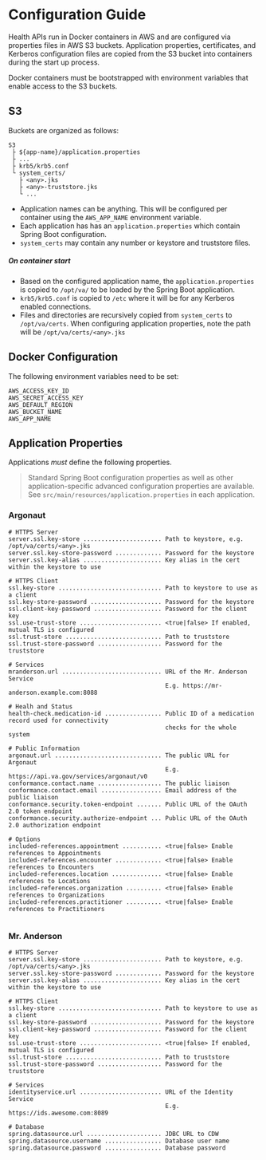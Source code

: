 # Configuration Guide

Health APIs run in Docker containers in AWS and are configured via properties files in AWS S3 
buckets. Application properties, certificates, and Kerberos configuration files are copied from
the S3 bucket into containers during the start up process. 

Docker containers must be bootstrapped with environment variables that enable access
to the S3 buckets.

## S3
Buckets are organized as follows:

```
S3
 ├ ${app-name}/application.properties
 ├ ...
 ├ krb5/krb5.conf
 └ system_certs/
   ├ <any>.jks
   ├ <any>-truststore.jks
   └ ...
```

- Application names can be anything. This will be configured per container using the `AWS_APP_NAME`
  environment variable.
- Each application has has an `application.properties` which contain Spring Boot configuration.
- `system_certs` may contain any number or keystore and truststore files.

##### On container start
- Based on the configured application name, the `application.properties` is copied to `/opt/va/` 
  to be loaded by the Spring Boot application.
- `krb5/krb5.conf` is copied to `/etc` where it will be for any Kerberos enabled connections.
- Files and directories are recursively copied from `system_certs` to `/opt/va/certs`.
  When configuring application properties, note the path will be `/opt/va/certs/<any>.jks`


## Docker Configuration

The following environment variables need to be set:

```
AWS_ACCESS_KEY_ID
AWS_SECRET_ACCESS_KEY
AWS_DEFAULT_REGION
AWS_BUCKET_NAME
AWS_APP_NAME
```

## Application Properties

Applications _must_ define the following properties. 

> Standard Spring Boot configuration properties as well as other application-specific advanced
> configuration properties are available.
> See `src/main/resources/application.properties` in each application. 

### Argonaut
```
# HTTPS Server
server.ssl.key-store ...................... Path to keystore, e.g. /opt/va/certs/<any>.jks
server.ssl.key-store-password ............. Password for the keystore
server.ssl.key-alias ...................... Key alias in the cert within the keystore to use

# HTTPS Client
ssl.key-store ............................. Path to keystore to use as a client
ssl.key-store-password .................... Password for the keystore
ssl.client-key-password ................... Password for the client key
ssl.use-trust-store ....................... <true|false> If enabled, mutual TLS is configured 
ssl.trust-store ........................... Path to truststore
ssl.trust-store-password .................. Password for the truststore

# Services
mranderson.url ............................ URL of the Mr. Anderson Service
                                            E.g. https://mr-anderson.example.com:8088

# Healh and Status
health-check.medication-id ................ Public ID of a medication record used for connectivity
                                            checks for the whole system

# Public Information
argonaut.url .............................. The public URL for Argonaut
                                            E.g. https://api.va.gov/services/argonaut/v0
conformance.contact.name .................. The public liaison
conformance.contact.email ................. Email address of the public liaison
conformance.security.token-endpoint ....... Public URL of the OAuth 2.0 token endpoint
conformance.security.authorize-endpoint ... Public URL of the OAuth 2.0 authorization endpoint

# Options
included-references.appointment ........... <true|false> Enable references to Appointments
included-references.encounter ............. <true|false> Enable references to Encounters
included-references.location .............. <true|false> Enable references to Locations
included-references.organization .......... <true|false> Enable references to Organizations
included-references.practitioner .......... <true|false> Enable references to Practitioners


```
### Mr. Anderson
```
# HTTPS Server
server.ssl.key-store ...................... Path to keystore, e.g. /opt/va/certs/<any>.jks
server.ssl.key-store-password ............. Password for the keystore
server.ssl.key-alias ...................... Key alias in the cert within the keystore to use

# HTTPS Client
ssl.key-store ............................. Path to keystore to use as a client
ssl.key-store-password .................... Password for the keystore
ssl.client-key-password ................... Password for the client key
ssl.use-trust-store ....................... <true|false> If enabled, mutual TLS is configured 
ssl.trust-store ........................... Path to truststore
ssl.trust-store-password .................. Password for the truststore

# Services
identityservice.url ....................... URL of the Identity Service
                                            E.g. https://ids.awesome.com:8089

# Database
spring.datasource.url ..................... JDBC URL to CDW
spring.datasource.username ................ Database user name
spring.datasource.password ................ Database password
```
